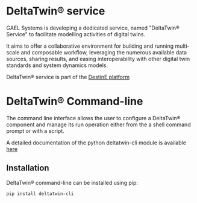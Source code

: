 # DeltaTwin® service

GAEL Systems is developing a dedicated service, named "DeltaTwin® Service" to
facilitate modelling activities of digital twins.

It aims to offer a collaborative environment for building and running
multi-scale and composable workflow, leveraging the numerous
available data sources, sharing results, and easing interoperability
with other digital twin standards and system dynamics models.

DeltaTwin® service is part of the [DestinE platform](https://platform.destine.eu/)




# DeltaTwin® Command-line

The command line interface allows the user to configure a DeltaTwin® component and manage its run
operation either from the a shell command prompt or with a script.

A detailed documentation of the python deltatwin-cli module is available [here](https://platform.destine.eu/services/documents-and-api/doc/?service_name=deltatwin)



## Installation

DeltaTwin® command-line can be installed using pip:
```
pip install deltatwin-cli
```
